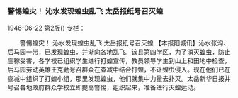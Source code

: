 ### 警惕蝗灾！  沁水发现蝗虫乱飞  太岳报纸号召灭蝗

1946-06-22
第2版()
专栏：

　　警惕蝗灾！
    沁水发现蝗虫乱飞  太岳报纸号召灭蝗
    【本报阳城讯】沁水张沟、后马园一带，已发现蝗虫，并渐向各地乱飞。该县第四学区，为了消灭蝗虫，防止庄稼受害，各学校已组织学生进行打蝗宣传，教员领导学生到山上和田地中检查，后马园劳动英雄王克勤号召群众在查减中结合打蝗，不让蝗虫侵入。现在他们已在查减中组织了打蝗小组，那里发现蝗虫，他们就集中力量去扑灭。太岳新华日报并号召各地政府群众学校立即提高警惕，组织起来，准备进行灭蝗运动。
